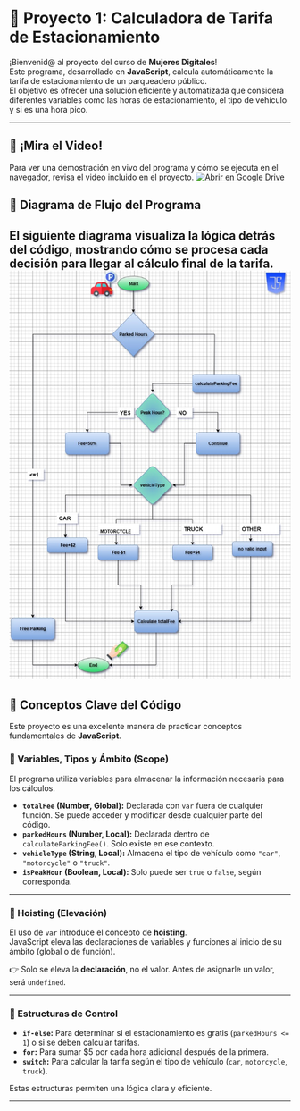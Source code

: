 # 🚗 Proyecto 1: Calculadora de Tarifa de Estacionamiento

¡Bienvenid@ al proyecto del curso de **Mujeres Digitales**!  
Este programa, desarrollado en **JavaScript**, calcula automáticamente la tarifa de estacionamiento de un parqueadero público.  
El objetivo es ofrecer una solución eficiente y automatizada que considera diferentes variables como las horas de estacionamiento, el tipo de vehículo y si es una hora pico.

---
## 🎥 ¡Mira el Video!
Para ver una demostración en vivo del programa y cómo se ejecuta en el navegador, revisa el video incluido en el proyecto.
[![Abrir en Google Drive](https://drive.google.com/uc?id=1ZFqNT9b-DndIKsOR2MyVkude7ubgxHCG)](https://drive.google.com/file/d/1ZFqNT9b-DndIKsOR2MyVkude7ubgxHCG/view?usp=sharing)


## 📌 Diagrama de Flujo del Programa
El siguiente diagrama visualiza la lógica detrás del código, mostrando cómo se procesa cada decisión para llegar al cálculo final de la tarifa.
![Diagrama de Flujo](./Parking.jpg)
---

## 🧠 Conceptos Clave del Código

Este proyecto es una excelente manera de practicar conceptos fundamentales de **JavaScript**.  


### 🔹 Variables, Tipos y Ámbito (Scope)
El programa utiliza variables para almacenar la información necesaria para los cálculos.  

- **`totalFee` (Number, Global):** Declarada con `var` fuera de cualquier función. Se puede acceder y modificar desde cualquier parte del código.  
- **`parkedHours` (Number, Local):** Declarada dentro de `calculateParkingFee()`. Solo existe en ese contexto.  
- **`vehicleType` (String, Local):** Almacena el tipo de vehículo como `"car"`, `"motorcycle"` o `"truck"`.  
- **`isPeakHour` (Boolean, Local):** Solo puede ser `true` o `false`, según corresponda.

---

### 🔹 Hoisting (Elevación)
El uso de `var` introduce el concepto de **hoisting**.  
JavaScript eleva las declaraciones de variables y funciones al inicio de su ámbito (global o de función).  

👉 Solo se eleva la **declaración**, no el valor. Antes de asignarle un valor, será `undefined`.

---

### 🔹 Estructuras de Control

- **`if-else`:** Para determinar si el estacionamiento es gratis (`parkedHours <= 1`) o si se deben calcular tarifas.  
- **`for`:** Para sumar $5 por cada hora adicional después de la primera.  
- **`switch`:** Para calcular la tarifa según el tipo de vehículo (`car`, `motorcycle`, `truck`).  

Estas estructuras permiten una lógica clara y eficiente.

---


